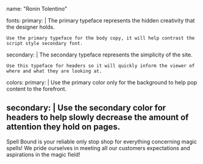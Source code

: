 name: "Ronin Tolentino"
<link href="https://fonts.googleapis.com/css?family=Playfair+Display:400,700|Raleway:500,700" rel="stylesheet">
fonts:
  primary: |
    The primary typeface represents the hidden creativity that the designer holds.

    Use the primary typeface for the body copy, it will help contrast the script style secondary font.
  secondary: |
    The secondary typeface represents the simplicity of the site.

    Use this typeface for headers so it will quickly inform the viewer of where and what they are looking at.
colors:
  primary: |
    Use the primary color only for the background to help pop content to the forefront.

  secondary: |
    Use the secondary color for headers to help slowly decrease the amount of attention they hold on pages.
---

Spell Bound is your reliable only stop shop for everything concerning magic spells! We pride ourselves in meeting all our customers expectations and aspirations in the magic field!
